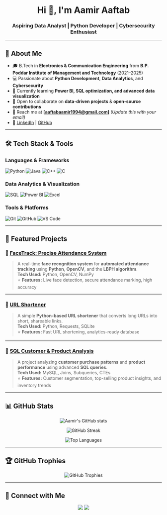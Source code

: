 <!-- Banner / Greeting -->
<h1 align="center">Hi 👋, I'm Aamir Aaftab</h1>
<h3 align="center">Aspiring Data Analyst | Python Developer | Cybersecurity Enthusiast</h3>

---

## 🚀 About Me  
- 🎓 B.Tech in **Electronics & Communication Engineering** from **B.P. Poddar Institute of Management and Technology** (2021–2025)
- 💻 Passionate about **Python Development**, **Data Analytics**, and **Cybersecurity**  
- 🌱 Currently learning **Power BI, SQL optimization, and advanced data visualization**  
- 👯 Open to collaborate on **data-driven projects** & **open-source contributions**  
- 📧 Reach me at **[aaftabaamir1994@gmail.com]** *(Update this with your email)*  
- 💼 [LinkedIn](https://www.linkedin.com/in/aamir-aaftab/) | [GitHub](https://github.com/aamiraaftab)

---

## 🛠️ Tech Stack & Tools  

### **Languages & Frameworks**
![Python](https://img.shields.io/badge/Python-3776AB?style=for-the-badge&logo=python&logoColor=white)
![Java](https://img.shields.io/badge/Java-007396?style=for-the-badge&logo=java&logoColor=white)
![C++](https://img.shields.io/badge/C++-00599C?style=for-the-badge&logo=cplusplus&logoColor=white)
![C](https://img.shields.io/badge/C-00599C?style=for-the-badge&logo=c&logoColor=white)

### **Data Analytics & Visualization**
![SQL](https://img.shields.io/badge/SQL-025E8C?style=for-the-badge&logo=postgresql&logoColor=white)
![Power BI](https://img.shields.io/badge/PowerBI-F2C811?style=for-the-badge&logo=power-bi&logoColor=black)
![Excel](https://img.shields.io/badge/Excel-217346?style=for-the-badge&logo=microsoft-excel&logoColor=white)

### **Tools & Platforms**
![Git](https://img.shields.io/badge/Git-F05033?style=for-the-badge&logo=git&logoColor=white)
![GitHub](https://img.shields.io/badge/GitHub-000000?style=for-the-badge&logo=github&logoColor=white)
![VS Code](https://img.shields.io/badge/VSCode-007ACC?style=for-the-badge&logo=visual-studio-code&logoColor=white)

---

## 📌 Featured Projects  

### 🔹 [FaceTrack: Precise Attendance System](https://github.com/aamiraaftab/FaceTrack)
> A real-time **face recognition system** for **automated attendance tracking** using **Python**, **OpenCV**, and the **LBPH algorithm**.  
**Tech Used:** Python, OpenCV, NumPy  
⭐ **Features:** Live face detection, secure attendance marking, high accuracy  

---

### 🔹 [URL Shortener](https://github.com/aamiraaftab/url-shortener)
> A simple **Python-based URL shortener** that converts long URLs into short, shareable links.  
**Tech Used:** Python, Requests, SQLite  
⭐ **Features:** Fast URL shortening, analytics-ready database  

---

### 🔹 [SQL Customer & Product Analysis](https://github.com/aamiraaftab/Customers-and-Products-Analysis-Using-SQL)
> A project analyzing **customer purchase patterns** and **product performance** using advanced **SQL queries**.  
**Tech Used:** MySQL, Joins, Subqueries, CTEs  
⭐ **Features:** Customer segmentation, top-selling product insights, and inventory trends  

---

## 📊 GitHub Stats  

<p align="center">
  <img src="https://github-readme-stats.vercel.app/api?username=aamiraaftab&show_icons=true&theme=tokyonight" alt="Aamir's GitHub stats" />
</p>

<p align="center">
  <img src="https://github-readme-streak-stats.herokuapp.com?user=aamiraaftab&theme=tokyonight" alt="GitHub Streak" />
</p>

<p align="center">
  <img src="https://github-readme-stats.vercel.app/api/top-langs/?username=aamiraaftab&layout=compact&theme=tokyonight" alt="Top Languages" />
</p>

---

## 🏆 GitHub Trophies  

<p align="center">
  <img src="https://github-profile-trophy.vercel.app/?username=aamiraaftab&theme=dracula&margin-w=15" alt="GitHub Trophies" />
</p>

---

## 🤝 Connect with Me  

<p align="center">
  <a href="https://www.linkedin.com/in/aamir-aaftab/"><img src="https://img.shields.io/badge/LinkedIn-0077B5?style=for-the-badge&logo=linkedin&logoColor=white"/></a>
  <a href="mailto:your-email@example.com"><img src="https://img.shields.io/badge/Email-D14836?style=for-the-badge&logo=gmail&logoColor=white"/></a>
</p>
